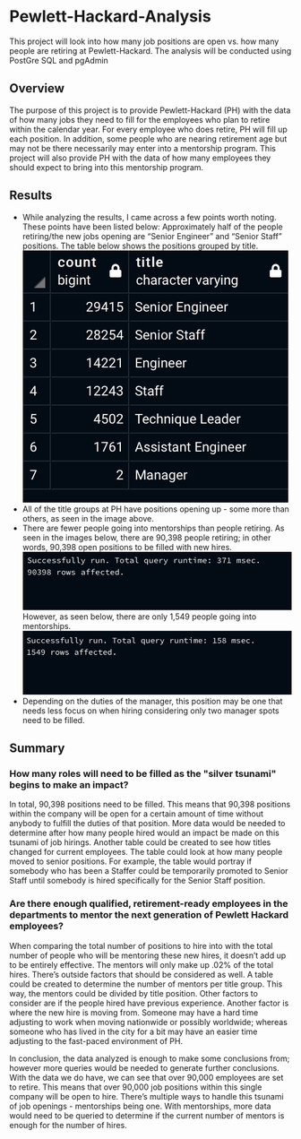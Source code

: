 # Pewlett-Hackard-Analysis
This project will look into how many job positions are open vs. how many people are retiring at Pewlett-Hackard. The analysis will be conducted using PostGre SQL and pgAdmin

## Overview
The purpose of this project is to provide Pewlett-Hackard (PH) with the data of how many jobs they need to fill for the employees who plan to retire within the calendar year. For every employee who does retire, PH will fill up each position. In addition, some people who are nearing retirement age but may not be there necessarily may enter into a mentorship program. This project will also provide PH with the data of how many employees they should expect to bring into this mentorship program. 

## Results
* While analyzing the results, I came across a few points worth noting. These points have been listed below:
Approximately half of the people retiring/the new jobs opening are “Senior Engineer” and “Senior Staff” positions. The table below shows the positions grouped by title.
![titles table - PH](https://github.com/shireenkahlon/Pewlett-Hackard-Analysis/blob/main/titles%20table%20-%20PH%20challenge.png)
* All of the title groups at PH have positions opening up - some more than others, as seen in the image above.
* There are fewer people going into mentorships than people retiring. As seen in the images below, there are 90,398 people retiring; in other words, 90,398 open positions to be filled with new hires.
![open hiring positions - PH](https://github.com/shireenkahlon/Pewlett-Hackard-Analysis/blob/main/open%20hiring%20positions%20PH.png)
However, as seen below, there are only 1,549 people going into mentorships. 
![mentorship positions - PH](https://github.com/shireenkahlon/Pewlett-Hackard-Analysis/blob/main/mentorship%20positions%20PH.png)
* Depending on the duties of the manager, this position may be one that needs less focus on when hiring considering only two manager spots need to be filled. 

## Summary
### How many roles will need to be filled as the "silver tsunami" begins to make an impact?
In total, 90,398 positions need to be filled. This means that 90,398 positions within the company will be open for a certain amount of time without anybody to fulfill the duties of that position. More data would be needed to determine after how many people hired would an impact be made on this tsunami of job hirings. Another table could be created to see how titles changed for current employees. The table could look at how many people moved to senior positions. For example, the table would portray if somebody who has been a Staffer could be temporarily promoted to Senior Staff until somebody is hired specifically for the Senior Staff position. 

### Are there enough qualified, retirement-ready employees in the departments to mentor the next generation of Pewlett Hackard employees?
When comparing the total number of positions to hire into with the total number of people who will be mentoring these new hires, it doesn’t add up to be entirely effective. The mentors will only make up .02% of the total hires. There’s outside factors that should be considered as well. A table could be created to determine the number of mentors per title group. This way, the mentors could be divided by title position. Other factors to consider are if the people hired have previous experience. Another factor is where the new hire is moving from. Someone may have a hard time adjusting to work when moving nationwide or possibly worldwide; whereas someone who has lived in the city for a bit may have an easier time adjusting to the fast-paced environment of PH.

In conclusion, the data analyzed is enough to make some conclusions from; however more queries would be needed to generate further conclusions. With the data we do have, we can see that over 90,000 employees are set to retire. This means that over 90,000 job positions within this single company will be open to hire. There’s multiple ways to handle this tsunami of job openings - mentorships being one. With mentorships, more data would need to be queried to determine if the current number of mentors is enough for the number of hires.  
